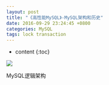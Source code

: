 ```yaml
---
layout: post
title: "《高性能MySQL》-MySQL架构和历史"
date: 2016-09-29 23:24:45 +0800
categories: MySQL
tags: lock transaction
---
```

* content
{:toc}

![](http://i.imgur.com/TxPjy6g.jpg)










MySQL逻辑架构







